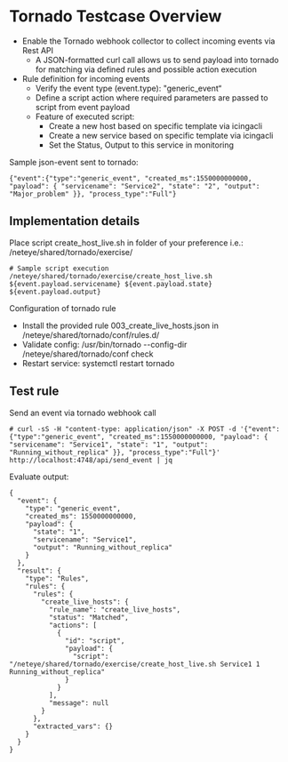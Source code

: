 # Tornado Testcase Overview

- Enable the Tornado webhook collector to collect incoming events via Rest API
  - A JSON-formatted curl call allows us to send payload into tornado for matching via defined rules and possible action execution
- Rule definition for incoming events 
  - Verify the event type (event.type): "generic_event“
  - Define a script action where required parameters are passed to script from event payload
  - Feature of executed script:
    - Create a new host based on specific template via icingacli
    - Create a new service based on specific template via icingacli
    - Set the Status, Output to this service in monitoring

Sample json-event sent to tornado:
```
{"event":{"type":"generic_event", "created_ms":1550000000000, "payload": { "servicename": "Service2", "state": "2", "output": "Major_problem" }}, "process_type":"Full"}
```

## Implementation details

Place script create_host_live.sh in folder of your preference i.e.: /neteye/shared/tornado/exercise/
```
# Sample script execution
/neteye/shared/tornado/exercise/create_host_live.sh ${event.payload.servicename} ${event.payload.state} ${event.payload.output}
```

Configuration of tornado rule
- Install the provided rule 003_create_live_hosts.json in /neteye/shared/tornado/conf/rules.d/
- Validate config: /usr/bin/tornado --config-dir /neteye/shared/tornado/conf check
- Restart service: systemctl restart tornado

## Test rule

Send an event via tornado webhook call 
```
# curl -sS -H "content-type: application/json" -X POST -d '{"event":{"type":"generic_event", "created_ms":1550000000000, "payload": { "servicename": "Service1", "state": "1", "output": "Running_without_replica" }}, "process_type":"Full"}' http://localhost:4748/api/send_event | jq
```
Evaluate output:
```
{
  "event": {
    "type": "generic_event",
    "created_ms": 1550000000000,
    "payload": {
      "state": "1",
      "servicename": "Service1",
      "output": "Running_without_replica"
    }
  },
  "result": {
    "type": "Rules",
    "rules": {
      "rules": {
        "create_live_hosts": {
          "rule_name": "create_live_hosts",
          "status": "Matched",
          "actions": [
            {
              "id": "script",
              "payload": {
                "script": "/neteye/shared/tornado/exercise/create_host_live.sh Service1 1 Running_without_replica"
              }
            }
          ],
          "message": null
        }
      },
      "extracted_vars": {}
    }
  }
}

```
